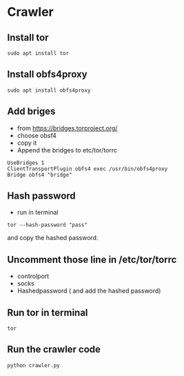 # Crawler
## Install tor 
````
sudo apt install tor
````
## Install obfs4proxy
````
sudo apt install obfs4proxy
````
## Add briges
- from https://bridges.torproject.org/
- choose obsf4
- copy it
- Append the bridges to etc/tor/torrc
````
UseBridges 1
ClientTransportPlugin obfs4 exec /usr/bin/obfs4proxy
Bridge obfs4 "bridge"
````

## Hash password
- run in terminal
````
tor --hash-password "pass"
````
and copy the hashed password.

## Uncomment those line in /etc/tor/torrc
- controlport
- socks
- Hashedpassword ( and add the hashed password)

## Run tor in terminal
````
tor
````

## Run the crawler code
````
python crawler.py
````
